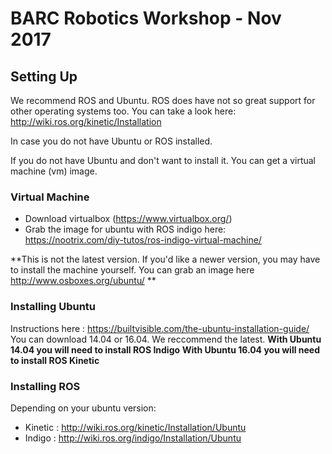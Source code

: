 # BARC Robotics Workshop - Nov 2017

## Setting Up 

We recommend ROS and Ubuntu. ROS does have not so great support for other operating systems too. You can take a look here: http://wiki.ros.org/kinetic/Installation

In case you do not have Ubuntu or ROS installed. 

If you do not have Ubuntu and don't want to install it. You can get a virtual machine (vm) image. 
### Virtual Machine 
* Download virtualbox (https://www.virtualbox.org/)
* Grab the image for ubuntu with ROS indigo here: https://nootrix.com/diy-tutos/ros-indigo-virtual-machine/

**This is not the latest version. If you'd like a newer version, you may have to install the machine yourself. 
You can grab an image here http://www.osboxes.org/ubuntu/ **

### Installing Ubuntu 
Instructions here : https://builtvisible.com/the-ubuntu-installation-guide/
You can download 14.04 or 16.04. We reccommend the latest. 
__With Ubuntu 14.04 you will need to install ROS Indigo__
__With Ubuntu 16.04 you will need to install ROS Kinetic__

### Installing ROS 
Depending on your ubuntu version: 
* Kinetic : http://wiki.ros.org/kinetic/Installation/Ubuntu
* Indigo : http://wiki.ros.org/indigo/Installation/Ubuntu

